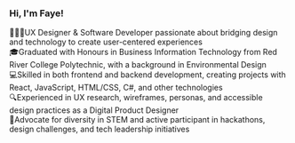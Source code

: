 ### Hi, I'm Faye!

👩🏼‍💻UX Designer & Software Developer passionate about bridging design and technology to create user-centered experiences<br/>
🎓Graduated with Honours in Business Information Technology from Red River College Polytechnic, with a background in Environmental Design<br/>
💻Skilled in both frontend and backend development, creating projects with React, JavaScript, HTML/CSS, C#, and other technologies<br/>
🔍Experienced in UX research, wireframes, personas, and accessible design practices as a Digital Product Designer<br/>
🚀Advocate for diversity in STEM and active participant in hackathons, design challenges, and tech leadership initiatives<br/>


